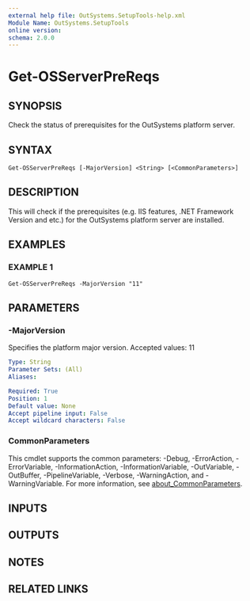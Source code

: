 ```yaml
---
external help file: OutSystems.SetupTools-help.xml
Module Name: OutSystems.SetupTools
online version:
schema: 2.0.0
---
```


# Get-OSServerPreReqs

## SYNOPSIS
Check the status of prerequisites for the OutSystems platform server.

## SYNTAX

```
Get-OSServerPreReqs [-MajorVersion] <String> [<CommonParameters>]
```

## DESCRIPTION
This will check if the prerequisites (e.g.
IIS features, .NET Framework Version and etc.) for the OutSystems platform server are installed.

## EXAMPLES

### EXAMPLE 1
```
Get-OSServerPreReqs -MajorVersion "11"
```

## PARAMETERS

### -MajorVersion
Specifies the platform major version.
Accepted values: 11

```yaml
Type: String
Parameter Sets: (All)
Aliases:

Required: True
Position: 1
Default value: None
Accept pipeline input: False
Accept wildcard characters: False
```

### CommonParameters
This cmdlet supports the common parameters: -Debug, -ErrorAction, -ErrorVariable, -InformationAction, -InformationVariable, -OutVariable, -OutBuffer, -PipelineVariable, -Verbose, -WarningAction, and -WarningVariable. For more information, see [about_CommonParameters](http://go.microsoft.com/fwlink/?LinkID=113216).

## INPUTS

## OUTPUTS

## NOTES

## RELATED LINKS

